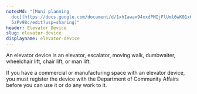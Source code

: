 ```yaml
---
notesMd: "[Muni planning
  doc](https://docs.google.com/document/d/1xhIawax94xxdPMIjFlUml6wK01x6KU1ki5T6\
  5zPv98c/edit?usp=sharing)"
header: Elevator Device
slug: elevator-device
displayname: elevator-device
---
```

An elevator device is an elevator, escalator, moving walk, dumbwaiter, wheelchair lift, chair lift, or man lift. 

If you have a commercial or manufacturing space with an elevator device, you must register the device with the Department of Community Affairs before you can use it or do any work to it. 

